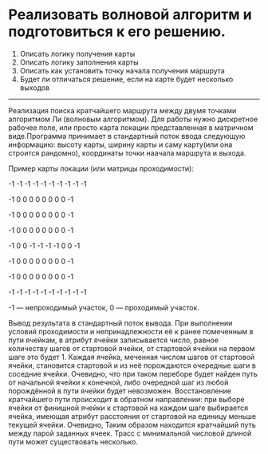 # Реализовать волновой алгоритм и подготовиться к его решению.
1. Описать логику получения карты
2. Описать логику заполнения карты
3. Описать как установить точку начала получения маршрута
4. Будет ли отличаться решение, если на карте будет несколько выходов
----------------------------------------------------------

Реализация поиска кратчайшего маршрута между двумя точками алгоритмом Ли (волновым алгоритмом). Для работы нужно дискретное рабочее поле, или просто карта локации представленная в матричном виде.Программа принимает в стандартный поток ввода следующую информацию: высоту карты, ширину карты и саму карту(или она строится рандомно), координаты точки наачала маршрута и выхода.

Пример карты локации (или матрицы проходимости):

-1 -1 -1 -1 -1 -1 -1 -1 -1 -1

-1  0  0  0  0  0  0  0  0 -1

-1  0  0  0  0  0  0  0  0 -1

-1  0  0  0  0  0  0  0  0 -1

-1  0  0 -1 -1 -1 -1  0  0 -1

-1  0  0  0  0  0  0  0  0 -1

-1  0  0  0  0  0  0  0  0 -1

-1 -1 -1 -1 -1 -1 -1 -1 -1 -1

-1 — непроходимый участок,
0 — проходимый участок.

Вывод результата в стандартный поток вывода. При выполнении условий проходимости и непринадлежности её к ранее помеченным в пути ячейкам, в атрибут ячейки записывается число, равное количеству шагов от стартовой ячейки, от стартовой ячейки на первом шаге это будет 1. Каждая ячейка, меченная числом шагов от стартовой ячейки, становится стартовой и из неё порождаются очередные шаги в соседние ячейки. Очевидно, что при таком переборе будет найден путь от начальной ячейки к конечной, либо очередной шаг из любой порождённой в пути ячейки будет невозможен. Восстановление кратчайшего пути происходит в обратном направлении: при выборе ячейки от финишной ячейки к стартовой на каждом шаге выбирается ячейка, имеющая атрибут расстояния от стартовой на единицу меньше текущей ячейки. Очевидно, Таким образом находится кратчайший путь между парой заданных ячеек. Трасс с минимальной числовой длиной пути может существовать несколько.